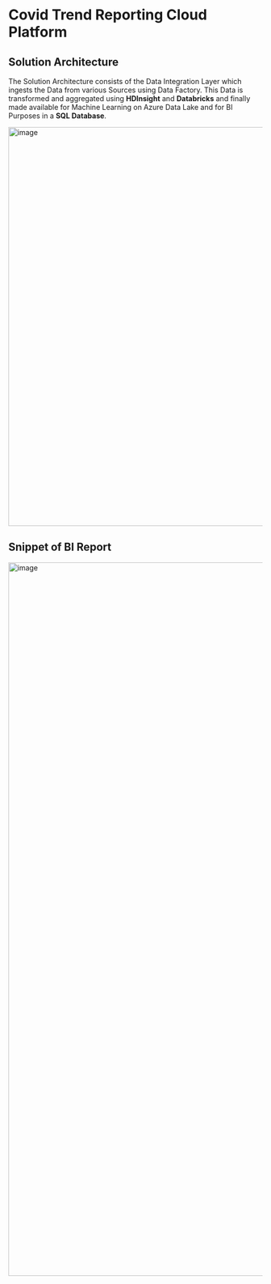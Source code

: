 # Covid Trend Reporting Cloud Platform



## Solution Architecture
The Solution Architecture consists of the Data Integration Layer which ingests the Data from various Sources using Data Factory.
This Data is transformed and aggregated using **HDInsight** and **Databricks** and finally made available for Machine Learning on Azure Data Lake and for BI Purposes in a **SQL Database**.


<img width="789" alt="image" src="https://user-images.githubusercontent.com/60922141/159318803-bec4ce08-3bbe-4ef1-a475-a14bf7d880c5.png">






## Snippet of BI Report
<img width="1411" alt="image" src="https://user-images.githubusercontent.com/60922141/159316802-d6a47265-d755-4072-803b-c1a357938d29.png">
